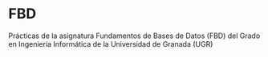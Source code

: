 # FBD
Prácticas de la asignatura Fundamentos de Bases de Datos (FBD) del Grado en Ingeniería Informática de la Universidad de Granada (UGR)